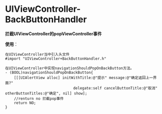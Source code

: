 # UIViewController-BackButtonHandler

**拦截UIViewController的popViewController事件**

**使用**：
```
在UIViewController当中引入头文件
#import "UIViewController+BackButtonHandler.h"

在UIViewController中实现navigationShouldPopOnBackButton方法。
- (BOOL)navigationShouldPopOnBackButton{
    [[[UIAlertView alloc] initWithTitle:@"提示" message:@"确定返回上一界面?"
                               delegate:self cancelButtonTitle:@"取消" otherButtonTitles:@"确定", nil] show];
    //renturn no 拦截pop事件
    return NO;
}
```
